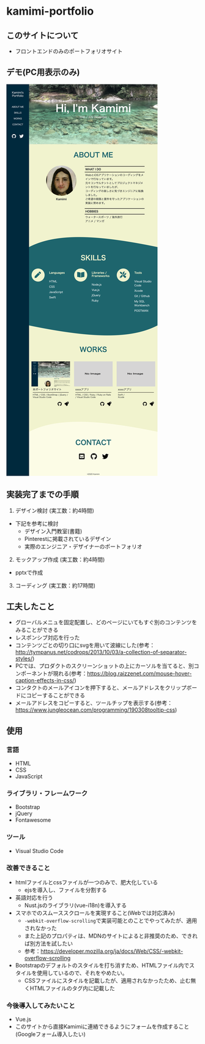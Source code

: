 # kamimi-portfolio

## このサイトについて
* フロントエンドのみのポートフォリオサイト

## デモ(PC用表示のみ)
![PC用ポートフォリオ](image/portfolio_web.png "portfolio_web")

## 実装完了までの手順
1. デザイン検討 (実工数：約4時間)
  * 下記を参考に検討
    * デザイン入門教室(書籍)
    * Pinterestに掲載されているデザイン
    * 実際のエンジニア・デザイナーのポートフォリオ

2. モックアップ作成 (実工数：約4時間)
  * pptxで作成

3. コーディング (実工数：約17時間)

## 工夫したこと
* グローバルメニュを固定配置し、どのページにいてもすぐ別のコンテンツをみることができる
* レスポンシブ対応を行った
* コンテンツごとの切り口にsvgを用いて波線にした(参考：http://tympanus.net/codrops/2013/10/03/a-collection-of-separator-styles/)
* PCでは、プロダクトのスクリーンショットの上にカーソルを当てると、別コンポーネントが現れる(参考：https://blog.raizzenet.com/mouse-hover-caption-effects-in-css/)
* コンタクトのメールアイコンを押下すると、メールアドレスをクリップボードにコピーすることができる
* メールアドレスをコピーすると、ツールチップを表示する(参考：https://www.jungleocean.com/programming/190308tooltip-css)

## 使用
### 言語
* HTML
* CSS
* JavaScript

### ライブラリ・フレームワーク
* Bootstrap
* jQuery
* Fontawesome

### ツール
* Visual Studio Code

### 改善できること
* htmlファイルとcssファイルが一つのみで、肥大化している
  * ejsを導入し、ファイルを分割する
* 英語対応を行う
  * Nust.jsのライブラリ(vue-i18n)を導入する
* スマホでのスムーススクロールを実現すること(Webでは対応済み)
  * `-webkit-overflow-scrolling`で実装可能とのことでやってみたが、適用されなかった
  * また上記のプロパティは、MDNのサイトによると非推奨のため、できれば別方法を試したい
  * 参考：https://developer.mozilla.org/ja/docs/Web/CSS/-webkit-overflow-scrolling
* Bootstrapのデフォルトのスタイルを打ち消すため、HTMLファイル内でスタイルを使用しているので、それをやめたい。
  * CSSファイルにスタイルを記載したが、適用されなかったため、止む無くHTMLファイルのタグ内に記載した

### 今後導入してみたいこと
* Vue.js
* このサイトから直接Kamimiに連絡できるようにフォームを作成すること(Googleフォーム導入したい)